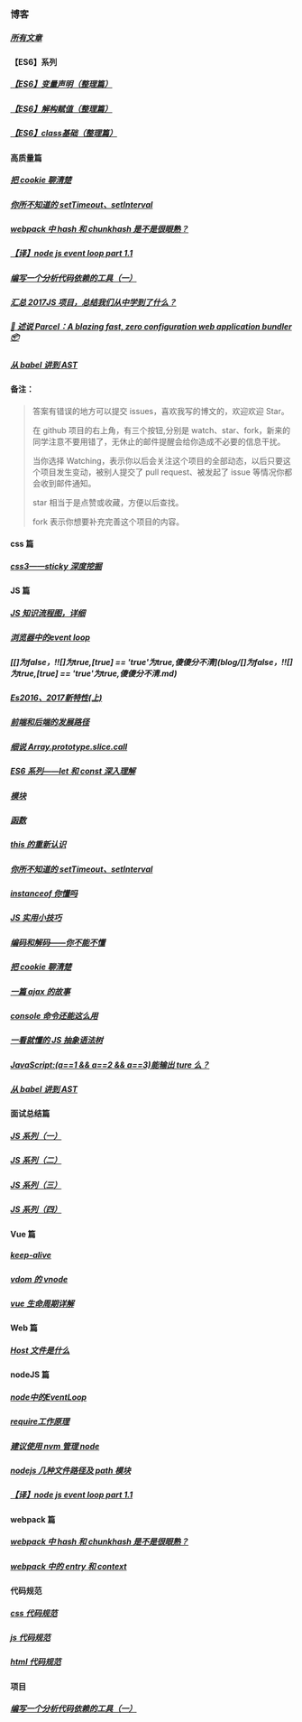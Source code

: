 ### 博客

##### [所有文章](https://github.com/laihuamin/JS-total/issues)

#### 【ES6】系列

##### [【ES6】变量声明（整理篇）](https://github.com/laihuamin/JS-total/issues/51)

##### [【ES6】解构赋值（整理篇）](https://github.com/laihuamin/JS-total/issues/52)

##### [【ES6】class基础（整理篇）](https://github.com/laihuamin/JS-total/issues/53)

#### 高质量篇

##### [把 cookie 聊清楚](blog/cookie.md)

##### [你所不知道的 setTimeout、setInterval](blog/定时器和计时器.md)

##### [webpack 中 hash 和 chunkhash 是不是很眼熟？](blog/webpack中hash和chunkhash是不是很眼熟？.md)

##### [【译】node js event loop part 1.1](blog/【译】nodeJsEventLoopPart1.1.md)

##### [编写一个分析代码依赖的工具（一）](blog/编写一个分析代码依赖的工具（一）.md)

##### [汇总 2017JS 项目，总结我们从中学到了什么？](blog/汇总2017JS项目，总结我们从中学到了什么？.md)

##### [🚀 述说 Parcel：A blazing fast, zero configuration web application bundler 📦](https://github.com/laihuamin/JS-total/issues/30)

##### [从 babel 讲到 AST](从babel讲到AST.md)

#### 备注：

> 答案有错误的地方可以提交 issues，喜欢我写的博文的，欢迎欢迎 Star。
>
> 在 github 项目的右上角，有三个按钮,分别是 watch、star、fork，新来的同学注意不要用错了，无休止的邮件提醒会给你造成不必要的信息干扰。
>
> 当你选择 Watching，表示你以后会关注这个项目的全部动态，以后只要这个项目发生变动，被别人提交了 pull request、被发起了 issue 等情况你都会收到邮件通知。
>
> star 相当于是点赞或收藏，方便以后查找。
>
> fork 表示你想要补充完善这个项目的内容。

#### css 篇

##### [css3——sticky 深度挖掘](blog/sticky你了解多少.md)

#### JS 篇

##### [JS 知识流程图，详细](blog/JS知识总揽.md)

##### [浏览器中的event loop](blog/浏览器中的eventloop.md)

##### [\[\]为false，!!\[\]为true,\[true\] == 'true'为true,傻傻分不清](blog/\[\]为false，!!\[\]为true,\[true\] == 'true'为true,傻傻分不清.md)

##### [Es2016、2017新特性(上)](blog/Es2016、2017新特性(上).md)

##### [前端和后端的发展路径](blog/前端和后端的发展路径.md)

##### [细说 Array.prototype.slice.call](blog/细说Array.prototype.slice.call.md)

##### [ES6 系列——let 和 const 深入理解](blog/ES6系列——let和const深入理解.md)

##### [模块](blog/模块.md)

##### [函数](blog/函数.md)

##### [this 的重新认识](blog/this的重新认识.md)

##### [你所不知道的 setTimeout、setInterval](blog/定时器和计时器.md)

##### [instanceof 你懂吗](blog/instanceof你懂吗.md)

##### [JS 实用小技巧](blog/js的实用小技巧.md)

##### [编码和解码——你不能不懂](blog/编码与解码.md)

##### [把 cookie 聊清楚](blog/cookie.md)

##### [一篇 ajax 的故事](blog/ajax简述.md)

##### [console 命令还能这么用](blog/console命令还能这么用.md)

##### [一看就懂的 JS 抽象语法树](blog/一看就懂的JS抽象语法树.md)

##### [JavaScript:(a==1 && a==2 && a==3)能输出 ture 么？](blog/JavaScript之a==1&&a==2&&a==3能输出ture么？.md)

##### [从 babel 讲到 AST](从babel讲到AST.md)

#### 面试总结篇

##### [JS 系列（一）](blog/JS系列（一）.md)

##### [JS 系列（二）](blog/JS系列（二）.md)

##### [JS 系列（三）](blog/JS系列（三）.md)

##### [JS 系列（四）](blog/JS系列（四）.md)

#### Vue 篇

##### [keep-alive](blog/keep-alive.md)

##### [vdom 的 vnode](blog/vdom的vnode.md)

##### [vue 生命周期详解](blog/vue生命周期详解.md)

#### Web 篇

##### [Host 文件是什么](blog/Host解析.md)

#### nodeJS 篇

##### [node中的EventLoop](blog/node中的EventLoop.md)

##### [require工作原理](blog/require工作原理.md)

##### [建议使用 nvm 管理 node](blog/建议使用nvm管理node.md)

##### [nodejs 几种文件路径及 path 模块](blog/nodejs几种文件路径及path模块.md)

##### [【译】node js event loop part 1.1](blog/【译】nodeJsEventLoopPart1.1.md)

#### webpack 篇

##### [webpack 中 hash 和 chunkhash 是不是很眼熟？](blog/webpack中hash和chunkhash是不是很眼熟？.md)

##### [webpack 中的 entry 和 context](blog/webpack中的entry和context.md)

#### 代码规范

##### [css 代码规范](blog/css代码规范.md)

##### [js 代码规范](blog/js代码规范.md)

##### [html 代码规范](blog/html代码规范.md)

#### 项目

##### [编写一个分析代码依赖的工具（一）](blog/编写一个分析代码依赖的工具（一）.md)
